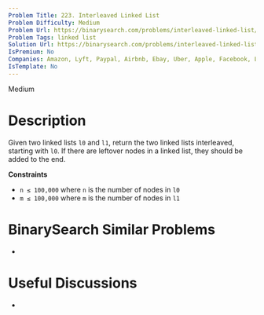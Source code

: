 ```yaml
---
Problem Title: 223. Interleaved Linked List
Problem Difficulty: Medium
Problem Url: https://binarysearch.com/problems/interleaved-linked-list/
Problem Tags: linked list
Solution Url: https://binarysearch.com/problems/interleaved-linked-list/solutions/
IsPremium: No
Companies: Amazon, Lyft, Paypal, Airbnb, Ebay, Uber, Apple, Facebook, Linkedin, Yahoo, Adobe, Bloomberg, Google, Microsoft
IsTemplate: No
---
```


<span style="color: ;">Medium</span>

# Description

Given two linked lists `l0` and `l1`, return the two linked lists interleaved, starting with `l0`. If there are leftover nodes in a linked list, they should be added to the end.

**Constraints**
- `n ≤ 100,000` where `n` is the number of nodes in `l0`
- `m ≤ 100,000` where `m` is the number of nodes in `l1`

# BinarySearch Similar Problems

- []()

# Useful Discussions

- []()
